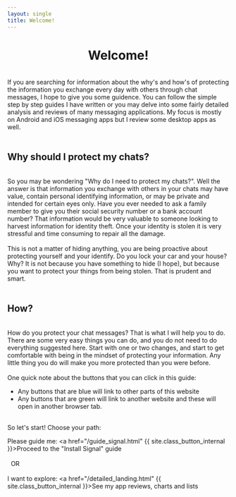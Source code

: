 ```yaml
---
layout: single
title: Welcome!
---
```

<center><H1>Welcome!</h1></center><br>
If you are searching for information about the why's and how's of protecting the information you exchange every day with others through chat messages, I hope to give you some guidence.  You can follow the simple step by step guides I have written or you may delve into some fairly detailed analysis and reviews of many messaging applications.  My focus is mostly on Android and iOS messaging apps but I review some desktop apps as well.<br>
<br>
<h2>Why should I protect my chats?</h2>
<br>
So you may be wondering "Why do I need to protect my chats?".  Well the answer is that information you exchange with others in your chats may have value, contain personal identifying information, or may be private and intended for certain eyes only.  Have you ever needed to ask a family member to give you their social security number or a bank account number?  That information would be very valuable to someone looking to harvest information for identity theft.  Once your identity is stolen it is very stressful and time consuming to repair all the damage.<br>
<br>
This is not a matter of hiding anything, you are being proactive about protecting yourself and your identify.  Do you lock your car and your house?  Why?  It is not because you have something to hide (I hope), but because you want to protect your things from being stolen.  That is prudent and smart.<br>
<br>
<h2>How?</h2>
<br>
How do you protect your chat messages?  That is what I will help you to do.  There are some very easy things you can do, and you do not need to do everything suggested here.  Start with one or two changes, and start to get comfortable with being in the mindset of protecting your information.  Any little thing you do will make you more protected than you were before.<br>
<br>
One quick note about the buttons that you can click in this guide:
<ul>
<li>Any buttons that are blue will <a {{ site.class_button_internal }}>link to other parts of this website</a></li>
<li>Any buttons that are green will <a {{ site.class_button_external }}>link to another website</a> and these will open in another browser tab.</li>
</ul>
<br>
So let's start!  Choose your path:<br>

Please guide me: <a href="/guide_signal.html" {{ site.class_button_internal }}>Proceed to the &quot;Install Signal&quot; guide</a><br>
<br>
&nbsp;&nbsp;OR<br>
<br>
I want to explore: <a href="/detailed_landing.html" {{ site.class_button_internal }}>See my app reviews, charts and lists</a><br>
